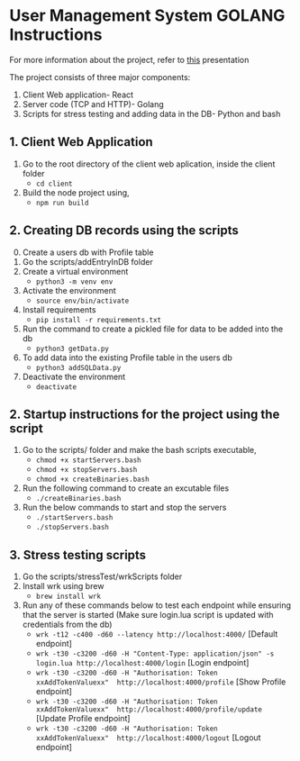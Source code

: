 # User Management System GOLANG Instructions

For more information about the project, refer to [this](https://drive.google.com/file/d/16CZP97fZg9XOsmvzRCllGE5bfYZTkJeu/view?usp=sharing) presentation

The project consists of three major components:
1. Client Web application- React
2. Server code (TCP and HTTP)- Golang
3. Scripts for stress testing and adding data in the DB- Python and bash

## 1. Client Web Application 
1. Go to the root directory of the client web aplication, inside the client folder 
    - `cd client`
2. Build the node project using, 
    - `npm run build `

## 2. Creating DB records using the scripts
0. Create a users db with Profile table
1. Go the scripts/addEntryInDB folder 
2. Create a virtual environment
    - `python3 -m venv env`
3. Activate the environment 
    - `source env/bin/activate`
4. Install requirements
    - `pip install -r requirements.txt`
2. Run the command to create a pickled file for data to be added into the db 
    - `python3 getData.py`
3. To add data into the existing Profile table in the users db
    - `python3 addSQLData.py`
4. Deactivate the environment
    - `deactivate`

## 2. Startup instructions for the project using the script 
1. Go to the scripts/ folder and make the bash scripts executable, 
    - `chmod +x startServers.bash`
    - `chmod +x stopServers.bash`
    - `chmod +x createBinaries.bash`
2. Run the following command to create an excutable files
    - `./createBinaries.bash`
3. Run the below commands to start and stop the servers
    - `./startServers.bash`
    - `./stopServers.bash`

## 3. Stress testing scripts
1. Go the scripts/stressTest/wrkScripts folder
2. Install wrk using brew 
    - `brew install wrk`
3. Run any of these commands below to test each endpoint while ensuring that the server is started (Make sure login.lua script is updated with credentials from the db)
    - `wrk -t12 -c400 -d60 --latency http://localhost:4000/` [Default endpoint]
    - `wrk -t30 -c3200 -d60 -H "Content-Type: application/json" -s login.lua http://localhost:4000/login` [Login endpoint]
    - `wrk -t30 -c3200 -d60 -H "Authorisation: Token xxAddTokenValuexx"  http://localhost:4000/profile` [Show Profile endpoint]
    - `wrk -t30 -c3200 -d60 -H "Authorisation: Token xxAddTokenValuexx"  http://localhost:4000/profile/update` [Update Profile endpoint]
    - `wrk -t30 -c3200 -d60 -H "Authorisation: Token xxAddTokenValuexx"  http://localhost:4000/logout` [Logout endpoint]

